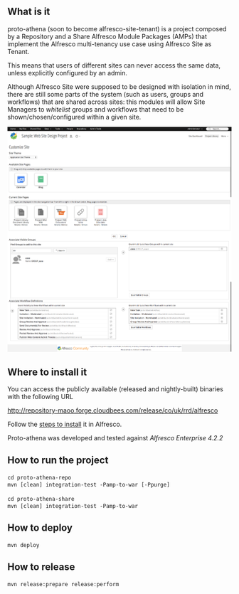 What is it
---
proto-athena (soon to become alfresco-site-tenant) is a project composed by a Repository and a Share Alfresco Module Packages (AMPs) that implement the Alfresco multi-tenancy use case using Alfresco Site as Tenant.

This means that users of different sites can never access the same data, unless explicitly configured by an admin.

Although Alfresco Site were supposed to be designed with isolation in mind, there are still some parts of the system (such as users, groups and workflows) that are shared across sites: this modules will allow Site Managers to _whitelist_ groups and workflows that need to be shown/chosen/configured within a given site.

![Screenshot of Customise Site page](https://github.com/gerardharvey/proto-athena/blob/master/images/customise-site.png)

Where to install it
---
You can access the publicly available (released and nightly-built) binaries with the following URL

http://repository-maoo.forge.cloudbees.com/release/co/uk/rrd/alfresco

Follow the [steps to install](https://github.com/gerardharvey/proto-athena/blob/master/INSTALL.md) it in Alfresco.

Proto-athena was developed and tested against _Alfresco Enterprise 4.2.2_

How to run the project
---


```
cd proto-athena-repo
mvn [clean] integration-test -Pamp-to-war [-Ppurge]

cd proto-athena-share
mvn [clean] integration-test -Pamp-to-war
```

How to deploy
---

```
mvn deploy
```

How to release
---

```
mvn release:prepare release:perform
```

